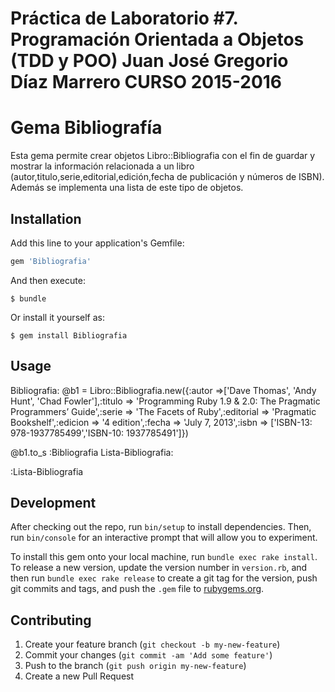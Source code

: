 
# Práctica de Laboratorio #7. Programación Orientada a Objetos (TDD y POO) Juan José Gregorio Díaz Marrero CURSO 2015-2016

# Gema  Bibliografía

 Esta gema permite crear objetos Libro::Bibliografia con el fin de guardar y mostrar la información relacionada a un libro (autor,titulo,serie,editorial,edición,fecha de publicación y números de ISBN). Además se implementa una lista de este tipo de objetos.

## Installation

Add this line to your application's Gemfile:

```ruby
gem 'Bibliografia'
```

And then execute:

    $ bundle

Or install it yourself as:

    $ gem install Bibliografia

## Usage
Bibliografia:
 @b1 = Libro::Bibliografia.new({:autor =>['Dave Thomas', 'Andy Hunt', 'Chad Fowler'],:titulo => 'Programming Ruby 1.9 & 2.0: The Pragmatic Programmers’ Guide',:serie => 'The Facets of Ruby',:editorial => 'Pragmatic Bookshelf',:edicion => '4 edition',:fecha => 'July 7, 2013',:isbn => ['ISBN-13: 978-1937785499','ISBN-10: 1937785491']})
			
  @b1.to_s
:Bibliografia
Lista-Bibliografia:


:Lista-Bibliografia
## Development

After checking out the repo, run `bin/setup` to install dependencies. Then, run `bin/console` for an interactive prompt that will allow you to experiment.

To install this gem onto your local machine, run `bundle exec rake install`. To release a new version, update the version number in `version.rb`, and then run `bundle exec rake release` to create a git tag for the version, push git commits and tags, and push the `.gem` file to [rubygems.org](https://rubygems.org).

## Contributing


1. Create your feature branch (`git checkout -b my-new-feature`)
2. Commit your changes (`git commit -am 'Add some feature'`)
3. Push to the branch (`git push origin my-new-feature`)
4. Create a new Pull Request
